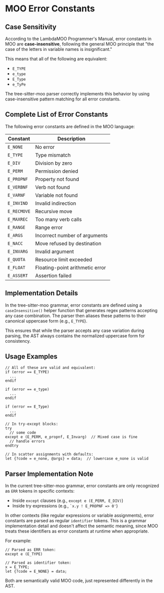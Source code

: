 # MOO Error Constants

## Case Sensitivity

According to the LambdaMOO Programmer's Manual, error constants in MOO are **case-insensitive**, following the general MOO principle that "the case of the letters in variable names is insignificant."

This means that all of the following are equivalent:
- `E_TYPE`
- `e_type`
- `E_Type`
- `e_TyPe`

The tree-sitter-moo parser correctly implements this behavior by using case-insensitive pattern matching for all error constants.

## Complete List of Error Constants

The following error constants are defined in the MOO language:

| Constant | Description |
|----------|-------------|
| `E_NONE` | No error |
| `E_TYPE` | Type mismatch |
| `E_DIV` | Division by zero |
| `E_PERM` | Permission denied |
| `E_PROPNF` | Property not found |
| `E_VERBNF` | Verb not found |
| `E_VARNF` | Variable not found |
| `E_INVIND` | Invalid indirection |
| `E_RECMOVE` | Recursive move |
| `E_MAXREC` | Too many verb calls |
| `E_RANGE` | Range error |
| `E_ARGS` | Incorrect number of arguments |
| `E_NACC` | Move refused by destination |
| `E_INVARG` | Invalid argument |
| `E_QUOTA` | Resource limit exceeded |
| `E_FLOAT` | Floating-point arithmetic error |
| `E_ASSERT` | Assertion failed |

## Implementation Details

In the tree-sitter-moo grammar, error constants are defined using a `caseInsensitive()` helper function that generates regex patterns accepting any case combination. The parser then aliases these patterns to their canonical uppercase form (e.g., `E_TYPE`).

This ensures that while the parser accepts any case variation during parsing, the AST always contains the normalized uppercase form for consistency.

## Usage Examples

```moo
// All of these are valid and equivalent:
if (error == E_TYPE)
  ...
endif

if (error == e_type)
  ...
endif

if (error == E_Type)
  ...
endif

// In try-except blocks:
try
  // some code
except e (E_PERM, e_propnf, E_Invarg)  // Mixed case is fine
  // handle errors
endtry

// In scatter assignments with defaults:
let {?code = e_none, @args} = data;  // lowercase e_none is valid
```

## Parser Implementation Note

In the current tree-sitter-moo grammar, error constants are only recognized as `ERR` tokens in specific contexts:
- Inside `except` clauses (e.g., `except e (E_PERM, E_DIV)`)
- Inside try expressions (e.g., `` `x.y ! E_PROPNF => 0' ``)

In other contexts (like regular expressions or variable assignments), error constants are parsed as regular `identifier` tokens. This is a grammar implementation detail and doesn't affect the semantic meaning, since MOO treats these identifiers as error constants at runtime when appropriate.

For example:
```moo
// Parsed as ERR token:
except e (E_TYPE)

// Parsed as identifier token:
x = E_TYPE;
let {?code = E_NONE} = data;
```

Both are semantically valid MOO code, just represented differently in the AST.